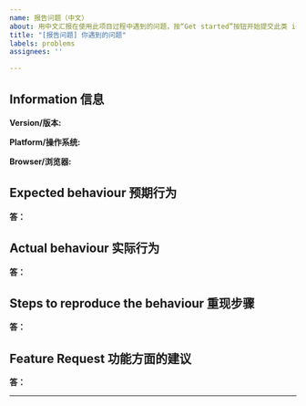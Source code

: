 ```yaml
---
name: 报告问题（中文）
about: 用中文汇报在使用此项目过程中遇到的问题，按“Get started”按钮开始提交此类 issue
title: "[报告问题] 你遇到的问题"
labels: problems
assignees: ''

---
```


<!--
请确保您已尝试下方方式：
1. 仔细阅读 README.md 及说明文档
2. 查看/搜索 所有已有 issue，无论是 open 还是 close 的
3. 通过搜索引擎搜索   www.google.com   www.baidu.com
4. 到我们提供的在线聊天室查看历史聊天记录、提问

如果依然无法解决，再发issue

    请依照该模板来提交，您只需在每个    **说明:**     后填写即可。
-->
## Information 信息

<!-- 版本 -->
**Version/版本:**
 

<!-- Windows / macOS / Linux / Android / iOS -->
**Platform/操作系统:** 


<!-- Chrome / Safari / FireFox / ... -->
**Browser/浏览器:** 


## Expected behaviour 预期行为
**答：**

## Actual behaviour 实际行为
<!--
请尽量提供截图来定位问题
-->
**答：**

## Steps to reproduce the behaviour 重现步骤
**答：**

## Feature Request 功能方面的建议
<!--
如果你有任何关于这个项目的功能方面的想法，可以在这个部分里写下来我们一起讨论
-->
**答：**


---

<!--
喜欢这个项目吗？ 考虑一下给它点个 star 来支持它吧！你的支持是对我最大的鼓励！
-->
